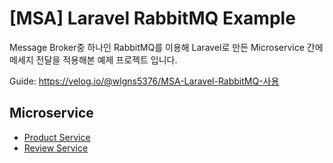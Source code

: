 # [MSA] Laravel RabbitMQ Example

Message Broker중 하나인 RabbitMQ를 이용해 Laravel로 만든 Microservice 간에 메세지 전달을 적용해본 예제 프로젝트 입니다.   

Guide: https://velog.io/@wlgns5376/MSA-Laravel-RabbitMQ-사용

## Microservice

- [Product Service](./product-service)
- [Review Service](./review-service)


